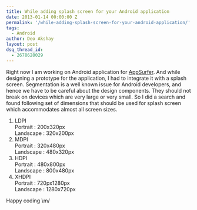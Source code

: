 ```yaml
---
title: While adding splash screen for your Android application
date: 2013-01-14 00:00:00 Z
permalink: '/while-adding-splash-screen-for-your-android-application/'
tags:
  - Android
author: Deo Akshay
layout: post
dsq_thread_id:
  - 2678628029
---
```


Right now I am working on Android application for [AppSurfer][1]. And while designing a prototype for the application, I had to integrate it with a splash screen. Segmentation is a well known issue for Android developers, and hence we have to be careful about the design components. They should not break on devices which are very large or very small. So I did a search and found following set of dimensions that should be used for splash screen which accommodates almost all screen sizes.

1. LDPI  
   Portrait : 200x320px  
   Landscape : 320x200px
2. MDPI  
   Portrait : 320x480px  
   Landscape : 480x320px
3. HDPI  
   Portrait : 480x800px  
   Landscape : 800x480px
4. XHDPI  
   Portrait : 720px1280px  
   Landscape : 1280x720px

Happy coding \m/

[1]: appsurfer.com
